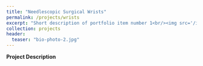 ```yaml
---
title: "Needlescopic Surgical Wrists"
permalink: /projects/wrists
excerpt: "Short description of portfolio item number 1<br/><img src='/images/Laser_scanner.png'>"
collection: projects
header:
  teaser: "bio-photo-2.jpg"
---
```


**Project Description**
